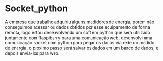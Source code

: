 # Socket_python

A empresa que trabalho adquiriu alguns medidores de energia, porém não conseguimos acessar os dados obtidos por esse equipamento de 
forma remota, logo estou desenvolvendo um soft em python que será utilizado juntamente com Raspibarry para uma comunicação web, desenvolvi uma
comunicação socket com python para pegar os dados via rede do medido de energia, o proximo passo será salvar os dados em um banco de dados, e
depois envia-los para web.
